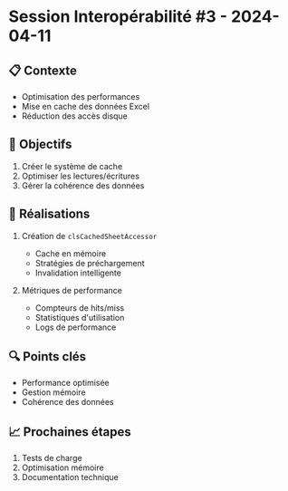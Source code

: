 # Session Interopérabilité #3 - 2024-04-11

## 📋 Contexte
- Optimisation des performances
- Mise en cache des données Excel
- Réduction des accès disque

## 🎯 Objectifs
1. Créer le système de cache
2. Optimiser les lectures/écritures
3. Gérer la cohérence des données

## 📝 Réalisations
1. Création de `clsCachedSheetAccessor`
   - Cache en mémoire
   - Stratégies de préchargement
   - Invalidation intelligente

2. Métriques de performance
   - Compteurs de hits/miss
   - Statistiques d'utilisation
   - Logs de performance

## 🔍 Points clés
- Performance optimisée
- Gestion mémoire
- Cohérence des données

## 📈 Prochaines étapes
1. Tests de charge
2. Optimisation mémoire
3. Documentation technique 